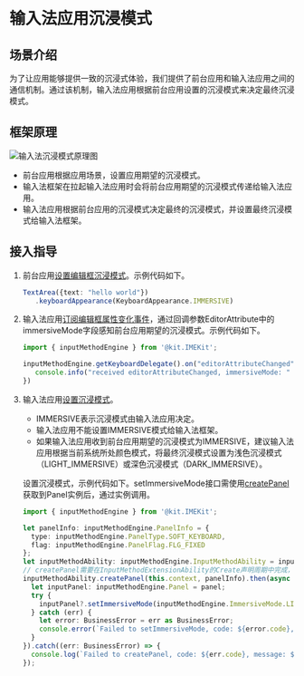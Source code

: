 # 输入法应用沉浸模式
<!--Kit: IME Kit-->
<!--Subsystem: MiscServices-->
<!--Owner: @illybyy-->
<!--Designer: @andeszhang-->
<!--Tester: @murphy1984-->
<!--Adviser: @zhang_yixin13-->

## 场景介绍

为了让应用能够提供一致的沉浸式体验，我们提供了前台应用和输入法应用之间的通信机制。通过该机制，输入法应用根据前台应用设置的沉浸模式来决定最终沉浸模式。

## 框架原理
![输入法沉浸模式原理图](./figures/输入法沉浸模式原理图.png)
- 前台应用根据应用场景，设置应用期望的沉浸模式。
- 输入法框架在拉起输入法应用时会将前台应用期望的沉浸模式传递给输入法应用。
- 输入法应用根据前台应用的沉浸模式决定最终的沉浸模式，并设置最终沉浸模式给输入法框架。

## 接入指导
1. 前台应用[设置编辑框沉浸模式](../reference/apis-arkui/arkui-ts/ts-basic-components-textarea.md#keyboardappearance15)。示例代码如下。
   ```ts
   TextArea({text: "hello world"})
      .keyboardAppearance(KeyboardAppearance.IMMERSIVE)
   ```

2. 输入法应用[订阅编辑框属性变化事件](../reference/apis-ime-kit/js-apis-inputmethodengine.md#oneditorattributechanged10)，通过回调参数EditorAttribute中的immersiveMode字段感知前台应用期望的沉浸模式。示例代码如下。
   ```ts
   import { inputMethodEngine } from '@kit.IMEKit';

   inputMethodEngine.getKeyboardDelegate().on("editorAttributeChanged", (attr : inputMethodEngine.EditorAttribute) => {
      console.info("received editorAttributeChanged, immersiveMode: " + attr.immersiveMode);
   })
   ```

3. 输入法应用[设置沉浸模式](../reference/apis-ime-kit/js-apis-inputmethodengine.md#setimmersivemode15)。 
   - IMMERSIVE表示沉浸模式由输入法应用决定。
   - 输入法应用不能设置IMMERSIVE模式给输入法框架。
   - 如果输入法应用收到前台应用期望的沉浸模式为IMMERSIVE，建议输入法应用根据当前系统所处颜色模式，将最终沉浸模式设置为浅色沉浸模式（LIGHT_IMMERSIVE）或深色沉浸模式（DARK_IMMERSIVE）。


   设置沉浸模式，示例代码如下。setImmersiveMode接口需使用[createPanel](../reference/apis-ime-kit/js-apis-inputmethodengine.md#createpanel10)获取到Panel实例后，通过实例调用。
   ```ts
   import { inputMethodEngine } from '@kit.IMEKit';
   
   let panelInfo: inputMethodEngine.PanelInfo = {
     type: inputMethodEngine.PanelType.SOFT_KEYBOARD,
     flag: inputMethodEngine.PanelFlag.FLG_FIXED
   };
   let inputMethodAbility: inputMethodEngine.InputMethodAbility = inputMethodEngine.getInputMethodAbility();
   // createPanel需要在InputMethodExtensionAbility的Create声明周期中完成，this.context是InputMethodExtensionAbility中的InputMethodExtensionContext
   inputMethodAbility.createPanel(this.context, panelInfo).then(async (panel: inputMethodEngine.Panel) => {
     let inputPanel: inputMethodEngine.Panel = panel;
     try {
       inputPanel?.setImmersiveMode(inputMethodEngine.ImmersiveMode.LIGHT_IMMERSIVE);
     } catch (err) {
       let error: BusinessError = err as BusinessError;
       console.error(`Failed to setImmersiveMode, code: ${error.code}, message: ${error.message}`);
     }
   }).catch((err: BusinessError) => {
     console.log(`Failed to createPanel, code: ${err.code}, message: ${err.message}`);
   });
   ```


